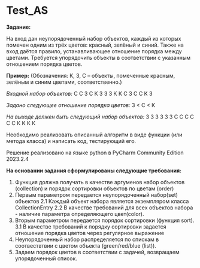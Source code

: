 # Test_AS
**Задание:** 

На вход дан неупорядоченный набор объектов, каждый из которых помечен одним из трёх
цветов: красный, зелёный и синий. Также на вход даётся правило, устанавливающее отношение
порядка между цветами. Требуется упорядочить объекты в соответствии с указанным
отношением порядка цветов.

**Пример:**
(Обозначения: К, З, С – объекты, помеченные красным, зелёным и синим цветами,
соответственно.)

*Входной набор объектов:*
С С З С К З З З К К С З С С К З

*Задано следующее отношение порядка цветов:*
З < С < К

*На выходе должен быть следующий набор объектов:*
З З З З З З С С С С С С К К К К

Необходимо реализовать описанный алгоритм в виде функции (или метода класса) и написать
код, тестирующий его.

Решение реализовано на языке python в PyCharm Community Edition 2023.2.4

**На основании задания сформулированы следующие требования:**

1. Функция должна получать в качестве аргуменов набор объектов (сollection) и порядок сортировки объектов по цветам (order)
2. Первым параметром передается неупорядоченный набор(set) объектов
   2.1 Каждый объект набора является экземпляром класса CollectionEntry
   2.2 В качестве требований для всех объектов набора - наличие параметра определяющего цвет(color).
3. Вторым параметром передается порядок сортировки (функция sort).
   3.1 В качестве требований к порядку сортировки задается отношение порядка цветов через регулярное выражение
4. Неупорядоченный набор распределяется по спискам в соотвествтвии с цветом объекта (green/red/blue (list)).
5. Задаем порядок цветов в соответствии с задачей, возвращаем упорядоченный список.

   

    
